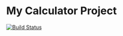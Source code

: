 # My Calculator Project
[![Build Status](https://app.travis-ci.com/Jp228/Calc_Example.svg?branch=main)](https://app.travis-ci.com/Jp228/Calc_Example)